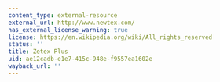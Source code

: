 ```yaml
---
content_type: external-resource
external_url: http://www.newtex.com/
has_external_license_warning: true
license: https://en.wikipedia.org/wiki/All_rights_reserved
status: ''
title: Zetex Plus
uid: ae12cadb-e1e7-415c-948e-f9557ea1602e
wayback_url: ''
---
```


